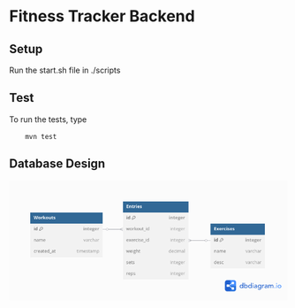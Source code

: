 # **Fitness Tracker Backend**
## Setup
Run the start.sh file in ./scripts

## Test
To run the tests, type
``` shell
    mvn test
```

## Database Design
![database_design.png](database_design.png)
